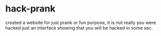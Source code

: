 # hack-prank


created a website for just prank or fun purpose, it is not really you were hacked
just an interface showing that you will be hacked in some sec.

